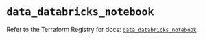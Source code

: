 # `data_databricks_notebook`

Refer to the Terraform Registry for docs: [`data_databricks_notebook`](https://registry.terraform.io/providers/databricks/databricks/1.43.0/docs/data-sources/notebook).
